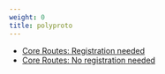 ```yaml
---
weight: 0
title: polyproto
---
```


- [Core Routes: Registration needed](./Routes:%20Registration%20needed.md)
- [Core Routes: No registration needed](./Routes:%20No%20registration%20needed.md)
